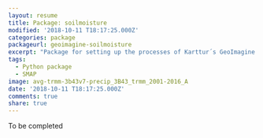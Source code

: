 ```yaml
---
layout: resume
title: Package: soilmoisture
modified: '2018-10-11 T18:17:25.000Z'
categories: package
packageurl: geoimagine-soilmoisture
excerpt: "Package for setting up the processes of Karttur´s GeoImagine Framework."
tags:
  - Python package
  - SMAP
image: avg-trmm-3b43v7-precip_3B43_trmm_2001-2016_A
date: '2018-10-11 T18:17:25.000Z'
comments: true
share: true
---
```


To be completed
